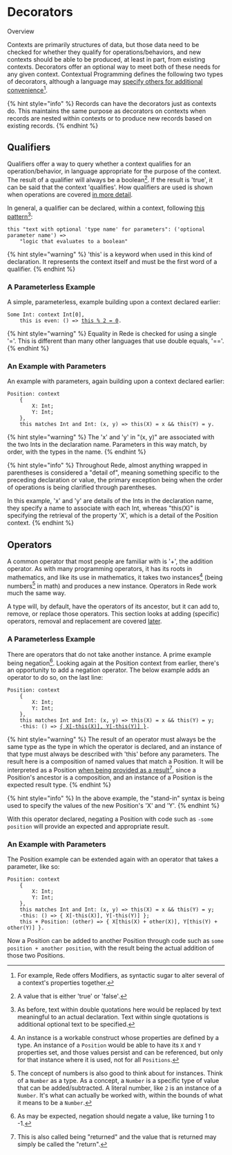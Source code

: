 # Decorators

Overview

Contexts are primarily structures of data, but those data need to be checked for whether they qualify for operations/behaviors, and new contexts should be able to be produced, at least in part, from existing contexts. Decorators offer an optional way to meet both of these needs for any given context. Contextual Programming defines the following two types of decorators, although a language may [specify others for additional convenience](#user-content-fn-1)[^1].

{% hint style="info" %}
Records can have the decorators just as contexts do. This maintains the same purpose as decorators on contexts when records are nested within contexts or to produce new records based on existing records.
{% endhint %}



## Qualifiers

Qualifiers offer a way to query whether a context qualifies for an operation/behavior, in language appropriate for the purpose of the context. The result of a qualifier will always be a boolean[^2]. If the result is 'true', it can be said that the context 'qualifies'. How qualifiers are used is shown when operations are covered [in more detail](../chapter-3-evaluating-with-operations/expanding-on-when.md#operation-conditions).

In general, a qualifier can be declared, within a context, following [this pattern](#user-content-fn-3)[^3]:

```
this "text with optional 'type name' for parameters": ('optional parameter name') => 
    "logic that evaluates to a boolean"
```

{% hint style="warning" %}
'this' is a keyword when used in this kind of declaration. It represents the context itself and must be the first word of a qualifier.
{% endhint %}

### A Parameterless Example

A simple, parameterless, example building upon a context declared earlier:

<pre><code>Some Int: context Int[0],
    this is even: () => <a data-footnote-ref href="#user-content-fn-4">this % 2 = 0</a>.
</code></pre>

{% hint style="warning" %}
Equality in Rede is checked for using a single '='. This is different than many other languages that use double equals, '=='.
{% endhint %}

### An Example with Parameters

An example with parameters, again building upon a context declared earlier:

```
Position: context
    {
        X: Int;
        Y: Int;
    },
    this matches Int and Int: (x, y) => this(X) = x && this(Y) = y.
```

{% hint style="warning" %}
The 'x' and 'y' in "(x, y)" are associated with the two Ints in the declaration name. Parameters in this way match, by order, with the types in the name.
{% endhint %}

{% hint style="info" %}
Throughout Rede, almost anything wrapped in parentheses is considered a "detail of", meaning something specific to the preceding declaration or value, the primary exception being when the order of operations is being clarified through parentheses.

In this example, 'x' and 'y' are details of the Ints in the declaration name, they specify a name to associate with each Int, whereas "this(X)" is specifying the retrieval of the property 'X', which is a detail of the Position context.
{% endhint %}



## Operators

A common operator that most people are familiar with is '+', the addition operator. As with many programming operators, it has its roots in mathematics, and like its use in mathematics, it takes two instances[^5] (being numbers[^6] in math) and produces a new instance. Operators in Rede work much the same way.

A type will, by default, have the operators of its ancestor, but it can add to, remove, or replace those operators. This section looks at adding (specific) operators, removal and replacement are covered [later](adaptation.md).

### A Parameterless Example

There are operators that do not take another instance. A prime example being negation[^7]. Looking again at the Position context from earlier, there's an opportunity to add a negation operator. The below example adds an operator to do so, on the last line:

<pre><code>Position: context
    {
        X: Int;
        Y: Int;
    },
    this matches Int and Int: (x, y) => this(X) = x &#x26;&#x26; this(Y) = y;
    -this: () => <a data-footnote-ref href="#user-content-fn-8">{ X[-this(X)], Y[-this(Y)] }</a>.
</code></pre>

{% hint style="warning" %}
The result of an operator must always be the same type as the type in which the operator is declared, and an instance of that type must always be described with 'this' before any parameters. The result here is a composition of named values that match a Position. It will be interpreted as a Position [when being provided as a result](#user-content-fn-9)[^9], since a Position's ancestor is a composition, and an instance of a Position is the expected result type.
{% endhint %}

{% hint style="info" %}
In the above example, the "stand-in" syntax is being used to specify the values of the new Position's 'X' and 'Y'.
{% endhint %}

With this operator declared, negating a Position with code such as `-some position` will provide an expected and appropriate result.

### An Example with Parameters

The Position example can be extended again with an operator that takes a parameter, like so:

```
Position: context
    {
        X: Int;
        Y: Int;
    },
    this matches Int and Int: (x, y) => this(X) = x && this(Y) = y;
    -this: () => { X[-this(X)], Y[-this(Y)] };
    this + Position: (other) => { X[this(X) + other(X)], Y[this(Y) + other(Y)] }.
```

Now a Position can be added to another Position through code such as `some position + another position`, with the result being the actual addition of those two Positions.

[^1]: For example, Rede offers Modifiers, as syntactic sugar to alter several of a context's properties together.

[^2]: A value that is either 'true' or 'false'.

[^3]: As before, text within double quotations here would be replaced by text meaningful to an actual declaration. Text within single quotations is additional optional text to be specified.

[^4]: This code is a statement that means "the value of this Some Int, modulus 2, equals 0", the result of which (a boolean) will be returned. It will always be 'true' for any Some Int that is divisible by 2 (any even number) and 'false' for any other value.

[^5]: An instance is a workable construct whose properties are defined by a type. An instance of a `Position` would be able to have its `X` and `Y` properties set, and those values persist and can be referenced, but only for that instance where it is used, not for all `Positions`.

[^6]: The concept of numbers is also good to think about for instances. Think of a `Number` as a type. As a concept, a `Number` is a specific type of value that can be added/subtracted. A literal number, like `2` is an instance of a `Number`. It's what can actually be worked with, within the bounds of what it means to be a `Number`.

[^7]: As may be expected, negation should negate a value, like turning 1 to -1.

[^8]: This result is a new Position instance. The new instance has the negated value of the original instance's 'X' for its own 'X' and the negated value of the original instance's 'Y' for its own 'Y'.

[^9]: This is also called being "returned" and the value that is returned may simply be called the "return".

